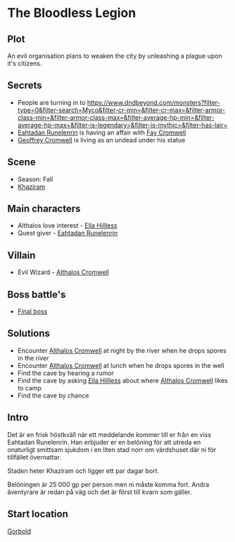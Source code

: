 # The Bloodless Legion

## Plot

An evil organisation plans to weaken the city by unleashing a plague upon it's citizens.

## Secrets

- People are turning in to https://www.dndbeyond.com/monsters?filter-type=0&filter-search=Myco&filter-cr-min=&filter-cr-max=&filter-armor-class-min=&filter-armor-class-max=&filter-average-hp-min=&filter-average-hp-max=&filter-is-legendary=&filter-is-mythic=&filter-has-lair=
- [Eahtadan Runelenrin](./cities/Khaziram/npc/main/Eahtadan_Runelenrin.md) is having an affair with [Fay Cromwell](./cities/Khaziram/npc/main/Fay_Cromwell.md)
- [Geoffrey Cromwell](./cities/Khaziram/npc/main/Geoffrey_Cromwell.md) is living as an undead under his statue

## Scene

- Season: Fall
- [Khaziram](./cities/Khaziram/Khaziram.md)

## Main characters

- Althalos love interest - [Ella Hillless](./cities/Khaziram/npc/main/Ella_Hillless.md)
- Quest giver - [Eahtadan Runelenrin](./cities/Khaziram/npc/main/Eahtadan_Runelenrin.md)

## Villain

- Evil Wizard - [Althalos Cromwell](./cities/Khaziram/npc/main/Althalos_Cromwell.md)

## Boss battle's

- [Final boss](./battles/Khaziram_boss.md)

## Solutions

- Encounter [Althalos Cromwell](./cities/Khaziram/npc/main/Althalos_Cromwell.md) at night by the river when he drops spores in the river
- Encounter [Althalos Cromwell](./cities/Khaziram/npc/main/Althalos_Cromwell.md) at lunch when he drops spores in the well
- Find the cave by hearing a rumor
- Find the cave by asking [Ella Hillless](./cities/Khaziram/npc/main/Ella_Hillless.md) about where [Althalos Cromwell](./cities/Khaziram/npc/main/Althalos_Cromwell.md) likes to camp
- Find the cave by chance

## Intro

Det är en frisk höstkväll när ett meddelande kommer till er från en viss Eahtadan Runelenrin.
Han erbjuder er en belöning för att utreda en onaturligt smittsam sjukdom i en liten stad norr om värdshuset där ni för tillfället övernattar.

Staden heter Khaziram och ligger ett par dagar bort.

Belöningen är 25 000 gp per person men ni måste komma fort.
Andra äventyrare är redan på väg och det är först till kvarn som gäller.

## Start location

[Gorbold](cities/Gorbold/Gorbold.md)